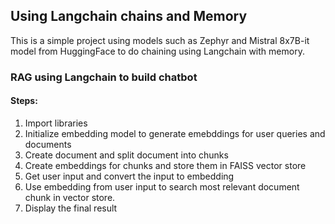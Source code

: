 ## Using Langchain chains and Memory

This is a simple project using models such as Zephyr and Mistral 8x7B-it model from HuggingFace to do chaining using Langchain with memory.

### RAG using Langchain to build chatbot
#### Steps:
1) Import libraries
2) Initialize embedding model to generate emebddings for user queries and documents
3) Create document and split document into chunks
4) Create embeddings for chunks and store them in FAISS vector store
5) Get user input and convert the input to embedding
6) Use embedding from user input to search most relevant document chunk in vector store.
7) Display the final result
